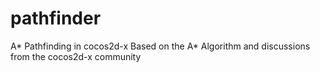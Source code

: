 # pathfinder
A* Pathfinding in cocos2d-x Based on the A* Algorithm and discussions from the cocos2d-x community

